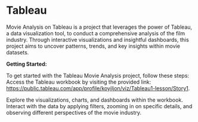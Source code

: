 # Tableau
Movie Analysis on Tableau is a project that leverages the power of Tableau, a data visualization tool, to conduct a comprehensive analysis of the film industry. Through interactive visualizations and insightful dashboards, this project aims to uncover patterns, trends, and key insights within movie datasets.

**Getting Started:**

To get started with the Tableau Movie Analysis project, follow these steps:
Access the Tableau workbook by visiting the provided link: https://public.tableau.com/app/profile/koyiljon/viz/Tableau1-lesson/Story1.

Explore the visualizations, charts, and dashboards within the workbook. Interact with the data by applying filters, zooming in on specific details, and observing different perspectives of the movie industry.
